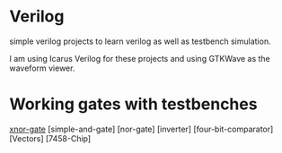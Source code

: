 # Verilog

simple verilog projects to learn verilog as well as testbench simulation. 

I am using Icarus Verilog for these projects and using GTKWave as the waveform viewer. 

# Working gates with testbenches 

[xnor-gate](https://github.com/berrios96sean/Verilog/tree/main/xnor-gate)
[simple-and-gate]
[nor-gate]
[inverter]
[four-bit-comparator]
[Vectors]
[7458-Chip]
